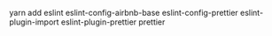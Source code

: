 yarn add eslint eslint-config-airbnb-base eslint-config-prettier eslint-plugin-import eslint-plugin-prettier prettier
